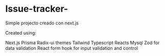 # Issue-tracker-
Simple projecto creado con next.js

Created using:

Next.js
Prisma
Radix-ui themes
Tailwind
Typescript
Reacts
Mysql
Zod for data validation
React form hook for input validation and control
